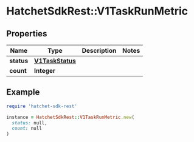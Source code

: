 # HatchetSdkRest::V1TaskRunMetric

## Properties

| Name | Type | Description | Notes |
| ---- | ---- | ----------- | ----- |
| **status** | [**V1TaskStatus**](V1TaskStatus.md) |  |  |
| **count** | **Integer** |  |  |

## Example

```ruby
require 'hatchet-sdk-rest'

instance = HatchetSdkRest::V1TaskRunMetric.new(
  status: null,
  count: null
)
```

